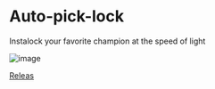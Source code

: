 # Auto-pick-lock

Instalock your favorite champion at the speed of light

![image](https://github.com/GnuhViet/auto-pick-lock/assets/34486659/e64c2f06-0340-4588-8c11-d6536856678e)

[Releas]([[https://github.com/your-username/your-repo/releases/tag/v1.0.0](https://github.com/GnuhViet/auto-pick-lock/releases/tag/auto-pick-lock)](https://github.com/GnuhViet/auto-pick-lock/releases/tag/auto-pick-lock))

